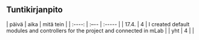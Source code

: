 ## Tuntikirjanpito

| päivä | aika | mitä tein  |
| :----: | :–-- | :----- |
| 17.4. | 4     | I created default modules and controllers for the project and connected in mLab |
| yht   | 4     | |
